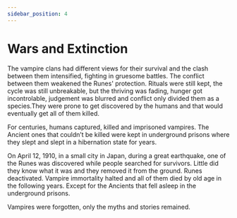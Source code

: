 ```yaml
---
sidebar_position: 4
---
```


# Wars and Extinction

The vampire clans had different views for their survival and the clash between them intensified, fighting in gruesome battles. The conflict between them weakened the Runes' protection. Rituals were still kept, the cycle was still unbreakable, but the thriving was fading, hunger got incontrolable, judgement was blurred and conflict only divided them as a species.They were prone to get discovered by the humans and that would eventually get all of them killed. 

For centuries, humans captured, killed and imprisoned vampires. The Ancient ones that couldn’t be killed were kept in underground prisons where they slept and slept in a hibernation state for years. 

On April 12, 1910, in a small city in Japan, during a great earthquake, one of the Runes was discovered while people searched for survivors. Little did they know what it was and they removed it from the ground. Runes deactivated. Vampire immortality halted and all of them died by old age in the following years. Except for the Ancients that fell asleep in the underground prisons. 


Vampires were forgotten, only the myths and stories remained. 

